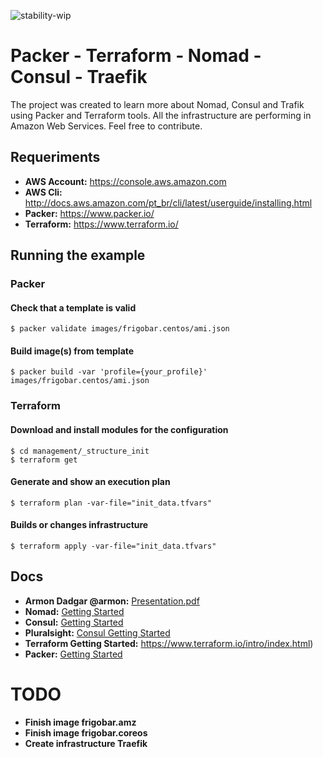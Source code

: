 ![stability-wip](https://img.shields.io/badge/stability-work_in_progress-lightgrey.svg)

# Packer - Terraform - Nomad - Consul - Traefik

The project was created to learn more about Nomad, Consul and Trafik using Packer and Terraform tools. All the infrastructure are performing in Amazon Web Services.
Feel free to contribute.

## Requeriments
   * **AWS Account:** https://console.aws.amazon.com
   * **AWS Cli:** http://docs.aws.amazon.com/pt_br/cli/latest/userguide/installing.html
   * **Packer:** https://www.packer.io/
   * **Terraform:** https://www.terraform.io/

## Running the example

### Packer
#### Check that a template is valid
````
$ packer validate images/frigobar.centos/ami.json
````
#### Build image(s) from template
```
$ packer build -var 'profile={your_profile}' images/frigobar.centos/ami.json
```
### Terraform
#### Download and install modules for the configuration
```
$ cd management/_structure_init
$ terraform get
```
#### Generate and show an execution plan
```
$ terraform plan -var-file="init_data.tfvars"
```

#### Builds or changes infrastructure
```
$ terraform apply -var-file="init_data.tfvars"
```

## Docs
 * **Armon Dadgar @armon:** [Presentation.pdf](https://cdn.oreillystatic.com/en/assets/1/event/244/Nomad%20and%20next-generation%20application%20architectures%20Presentation.pdf)
 * **Nomad:**  [Getting Started](https://www.nomadproject.io/intro/index.html)
 * **Consul:** [Getting Started](https://www.consul.io/intro/index.html)
 * **Pluralsight:** [Consul Getting Started](https://www.pluralsight.com/courses/consul-getting-started)
 * **Terraform Getting Started:** https://www.terraform.io/intro/index.html)
 * **Packer:** [Getting Started](https://www.packer.io/intro/index.html)

# TODO
* **Finish image frigobar.amz**
* **Finish image frigobar.coreos**
* **Create infrastructure Traefik**
